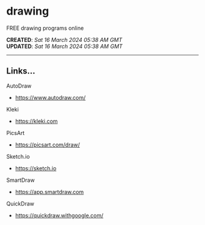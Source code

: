 # drawing
FREE drawing programs online

**CREATED**: *Sat 16 March 2024 05:38 AM GMT*  
**UPDATED**: *Sat 16 March 2024 05:38 AM GMT*  

-----

## Links...

AutoDraw  
- https://www.autodraw.com/

Kleki  
- https://kleki.com

PicsArt  
- https://picsart.com/draw/  

Sketch.io  
- https://sketch.io  

SmartDraw  
- https://app.smartdraw.com  

QuickDraw  
- https://quickdraw.withgoogle.com/

